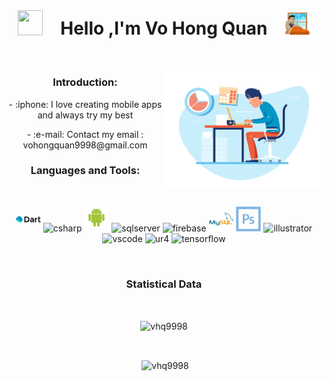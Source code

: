 <h1 align="center"><img src = "https://raw.githubusercontent.com/MartinHeinz/MartinHeinz/master/wave.gif" width = 40px height = 40px>&emsp;Hello ,I'm Vo Hong Quan&emsp;<img src="https://github.com/vohongquan9998/vohongquan9998/blob/main/assets/1111.png?raw=true" alt="vhq9998" width="8%" /> </h1> 

<br/>
<p><img align="right" src="https://github.com/vohongquan9998/vohongquan9998/blob/main/assets/programing.png?raw=true" alt="vhq9998" width="50%" /></p>


<h3 align="center">Introduction:</h3>


<p align="center">- :iphone: I love creating mobile apps and always try my best</p>

<p align="center">- :e-mail: Contact my email : vohongquan9998@gmail.com</p>

<!--<p align="center">- :1st_place_medal:Award : Gold Medal WorldSkills VietNam 2021 - IT Software Solutions for Business </p>-->


<h3 align="center">Languages and Tools:</h3>
<br>

<p align="center">
  <img
      src="https://raw.githubusercontent.com/devicons/devicon/master/icons/dart/dart-original-wordmark.svg"
      alt="dart" width="40" height="40" /> 
  <img
      src="https://cdn.jsdelivr.net/gh/devicons/devicon/icons/csharp/csharp-original.svg"
      alt="csharp" width="40" height="40" /> 
  <img
      src="https://raw.githubusercontent.com/devicons/devicon/master/icons/android/android-original-wordmark.svg"
      alt="android" width="40" height="40" />
  <img src="https://cdn.jsdelivr.net/gh/devicons/devicon/icons/microsoftsqlserver/microsoftsqlserver-plain-wordmark.svg" alt="sqlserver"
      width="40" height="40" />
  <img src="https://cdn.jsdelivr.net/gh/devicons/devicon/icons/firebase/firebase-plain-wordmark.svg" alt="firebase"
      width="40" height="40" />
  <img src="https://raw.githubusercontent.com/devicons/devicon/master/icons/mysql/mysql-original-wordmark.svg"
      alt="mysql" width="40" height="40" />
  <img
      src="https://raw.githubusercontent.com/devicons/devicon/master/icons/photoshop/photoshop-line.svg" alt="photoshop"
      width="40" height="40" /> </a> 
  <img
      src="https://cdn.jsdelivr.net/gh/devicons/devicon/icons/illustrator/illustrator-plain.svg" alt="illustrator" width="40"
      height="40" />  
  <img src="https://cdn.jsdelivr.net/gh/devicons/devicon/icons/vscode/vscode-original.svg" alt="vscode"
      width="40" height="40" /> 
    <img
      src="https://user-images.githubusercontent.com/12417677/97433592-a9e07800-1915-11eb-8f0b-f4e8cdf8babb.png"
      alt="ur4" width="40" height="40" /> 
   <img src="https://cdn.jsdelivr.net/gh/devicons/devicon/icons/tensorflow/tensorflow-original.svg" alt="tensorflow"
      width="40" height="40" />  </p>
<br>
<!--
<br>
<h3 align="center">I can do </h3>
<br>
<p align="center">
  <img 
      src="https://github.com/vohongquan9998/vohongquan9998/blob/main/assets/app.png?raw=true"
      alt="app" width="11%" height="11%" />Mobile Application</p>
<p align="center">
  <img
      src="https://github.com/vohongquan9998/vohongquan9998/blob/main/assets/destop.png?raw=true"
      alt="desktop" width="11%" height="11%" />Mobile Application</p>
<p align="center">
    <img
      src="https://github.com/vohongquan9998/vohongquan9998/blob/main/assets/sql.png?raw=true"
      alt="db" width="11%" height="11%" />Mobile Application</p>
  <br>
-->


<h3 align="center">Statistical Data </h3>
<br>
<p  align ="center"><img align="center"
    src="https://github-readme-stats.vercel.app/api/top-langs?username=vohongquan9998&show_icons=true&locale=en&layout=compact&theme=algolia"
    alt="vhq9998" /></p>

<br>


<p align="center">&nbsp;<img align="center" src="https://github-readme-stats.vercel.app/api?username=vohongquan9998&show_icons=true&locale=en&theme=algolia"
    alt="vhq9998"/> </p>
  
<br>
<!--<h3 align="center">Contact Me</h3>
<br>

  <p align="center">
  <a href="https://www.facebook.com/profile.php?id=100010681029313"><img
      src="https://github.com/vohongquan9998/vohongquan9998/blob/main/assets/fb.png?raw=true"
                                                                            alt="fb" width="10%" height="10%" /></a>&emsp;
   <a href="mailto:vohongquan9998@gmail.com"><img
      src="https://github.com/vohongquan9998/vohongquan9998/blob/main/assets/mail.png?raw=true"
                                                                            alt="mail" width="10%" height="10%" /></a>&emsp;

</p>     --!>
